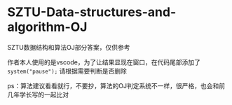# SZTU-Data-structures-and-algorithm-OJ
SZTU数据结构和算法OJ部分答案，仅供参考

作者本人使用的是vscode，为了让结果显现在窗口，在代码尾部添加了
``
system("pause");
``
请根据需要判断是否删除

ps：算法建议看看就行，不要抄，算法的OJ判定系统不一样，很严格，也会和前几年学长写的一起比对
